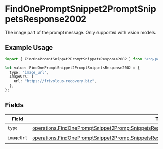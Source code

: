 # FindOnePromptSnippet2PromptSnippetsResponse2002

The image part of the prompt message. Only supported with vision models.

## Example Usage

```typescript
import { FindOnePromptSnippet2PromptSnippetsResponse2002 } from "orq-poc-typescript-multi-env-version/models/operations";

let value: FindOnePromptSnippet2PromptSnippetsResponse2002 = {
  type: "image_url",
  imageUrl: {
    url: "https://frivolous-recovery.biz",
  },
};
```

## Fields

| Field                                                                                                                                                                                                                  | Type                                                                                                                                                                                                                   | Required                                                                                                                                                                                                               | Description                                                                                                                                                                                                            |
| ---------------------------------------------------------------------------------------------------------------------------------------------------------------------------------------------------------------------- | ---------------------------------------------------------------------------------------------------------------------------------------------------------------------------------------------------------------------- | ---------------------------------------------------------------------------------------------------------------------------------------------------------------------------------------------------------------------- | ---------------------------------------------------------------------------------------------------------------------------------------------------------------------------------------------------------------------- |
| `type`                                                                                                                                                                                                                 | [operations.FindOnePromptSnippet2PromptSnippetsResponse200ApplicationJSONResponseBody2VersionsType](../../models/operations/findonepromptsnippet2promptsnippetsresponse200applicationjsonresponsebody2versionstype.md) | :heavy_check_mark:                                                                                                                                                                                                     | N/A                                                                                                                                                                                                                    |
| `imageUrl`                                                                                                                                                                                                             | [operations.FindOnePromptSnippet2PromptSnippetsResponse200ImageUrl](../../models/operations/findonepromptsnippet2promptsnippetsresponse200imageurl.md)                                                                 | :heavy_check_mark:                                                                                                                                                                                                     | N/A                                                                                                                                                                                                                    |